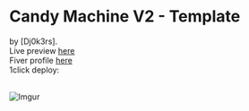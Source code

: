 # Candy Machine V2 - Template

by [Dj0k3rs].<br/>Live preview [here](https://angryeagles.club/)<br/>Fiver profile [here](https://www.fiverr.com/adam238?up_rollout=true/)<br/>
1click deploy:<br/><br/>

![Imgur](https://i.imgur.com/wRxEfWa.png)